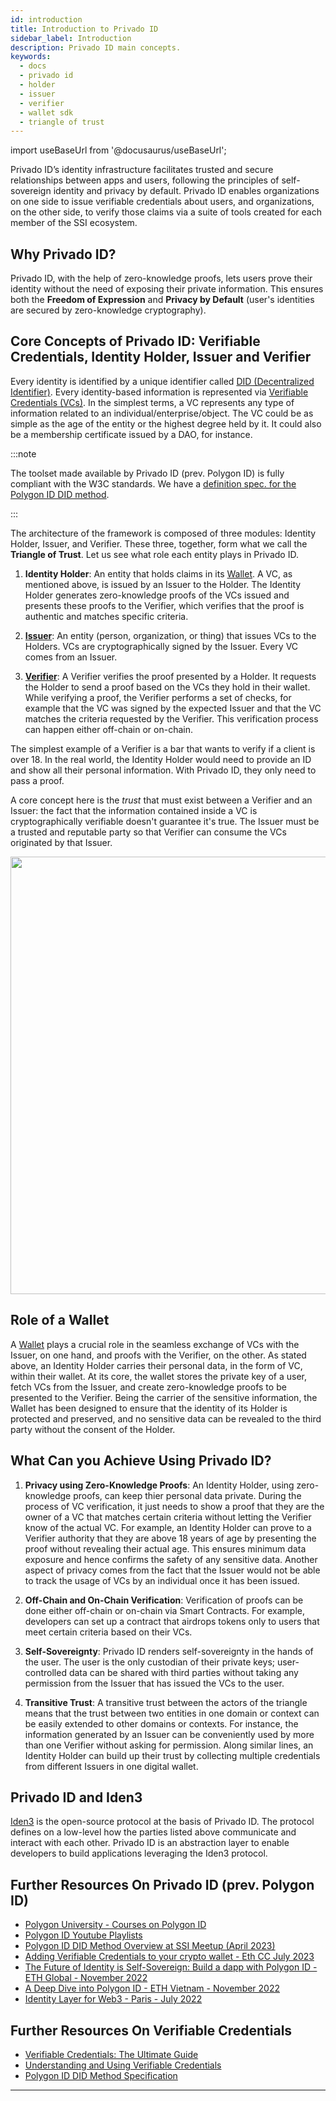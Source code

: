 ```yaml
---
id: introduction
title: Introduction to Privado ID
sidebar_label: Introduction
description: Privado ID main concepts.
keywords:
  - docs
  - privado id
  - holder
  - issuer
  - verifier
  - wallet sdk
  - triangle of trust
---
```


import useBaseUrl from '@docusaurus/useBaseUrl';


Privado ID’s identity infrastructure facilitates trusted and secure relationships between apps and users, following the principles of self-sovereign identity and privacy by default. Privado ID enables organizations on one side to issue verifiable credentials about users, and organizations, on the other side, to verify those claims via a suite of tools created for each member of the SSI ecosystem.

## Why Privado ID?

Privado ID, with the help of zero-knowledge proofs, lets users prove their identity without the need of exposing their private information. This ensures both the **Freedom of Expression** and **Privacy by Default** (user's identities are secured by zero-knowledge cryptography).

## Core Concepts of Privado ID: Verifiable Credentials, Identity Holder, Issuer and Verifier

Every identity is identified by a unique identifier called [DID (Decentralized Identifier)](https://www.w3.org/TR/did-core/). Every identity-based information is represented via [Verifiable Credentials (VCs)](https://www.w3.org/TR/vc-data-model/). In the simplest terms, a VC represents any type of information related to an individual/enterprise/object. The VC could be as simple as the age of the entity or the highest degree held by it. It could also be a membership certificate issued by a DAO, for instance.

:::note

The toolset made available by Privado ID (prev. Polygon ID) is fully compliant with the W3C standards. We have a [<ins>definition spec. for the Polygon ID DID method</ins>](https://github.com/0xPolygonID/did-polygonid).

:::

The architecture of the framework is composed of three modules: Identity Holder, Issuer, and Verifier. These three, together, form what we call the **Triangle of Trust**. Let us see what role each entity plays in Privado ID.

1. **Identity Holder**: An entity that holds claims in its [Wallet](./wallet/wallet-overview.md). A VC, as mentioned above, is issued by an Issuer to the Holder. The Identity Holder generates zero-knowledge proofs of the VCs issued and presents these proofs to the Verifier, which verifies that the proof is authentic and matches specific criteria.

2. [**Issuer**](./issuer/issuer-overview.md): An entity (person, organization, or thing) that issues VCs to the Holders. VCs are cryptographically signed by the Issuer. Every VC comes from an Issuer.

3. [**Verifier**](./verifier/verifier-overview.md): A Verifier verifies the proof presented by a Holder. It requests the Holder to send a proof based on the VCs they hold in their wallet. While verifying a proof, the Verifier performs a set of checks, for example that the VC was signed by the expected Issuer and that the VC matches the criteria requested by the Verifier. This verification process can happen either off-chain or on-chain.

The simplest example of a Verifier is a bar that wants to verify if a client is over 18. In the real world, the Identity Holder would need to provide an ID and show all their personal information. With Privado ID, they only need to pass a proof.

A core concept here is the _trust_ that must exist between a Verifier and an Issuer: the fact that the information contained inside a VC is cryptographically verifiable doesn't guarantee it's true. The Issuer must be a trusted and reputable party so that Verifier can consume the VCs originated by that Issuer.

<div align="center">
<img src= {useBaseUrl('/img/triangle-of-trust-simple.png')} align="center" width="700"/>
</div>

## Role of a Wallet

A [Wallet](./wallet/wallet-overview.md) plays a crucial role in the seamless exchange of VCs with the Issuer, on one hand, and proofs with the Verifier, on the other. As stated above, an Identity Holder carries their personal data, in the form of VC, within their wallet. At its core, the wallet stores the private key of a user, fetch VCs from the Issuer, and create zero-knowledge proofs to be presented to the Verifier. Being the carrier of the sensitive information, the Wallet has been designed to ensure that the identity of its Holder is protected and preserved, and no sensitive data can be revealed to the third party without the consent of the Holder.

## What Can you Achieve Using Privado ID?

1. **Privacy using Zero-Knowledge Proofs**: An Identity Holder, using zero-knowledge proofs, can keep thier personal data private. During the process of VC verification, it just needs to show a proof that they are the owner of a VC that matches certain criteria without letting the Verifier know of the actual VC. For example, an Identity Holder can prove to a Verifier authority that they are above 18 years of age by presenting the proof without revealing their actual age. This ensures minimum data exposure and hence confirms the safety of any sensitive data.
   Another aspect of privacy comes from the fact that the Issuer would not be able to track the usage of VCs by an individual once it has been issued.

2. **Off-Chain and On-Chain Verification**: Verification of proofs can be done either off-chain or on-chain via Smart Contracts. For example, developers can set up a contract that airdrops tokens only to users that meet certain criteria based on their VCs.

3. **Self-Sovereignty**: Privado ID renders self-sovereignty in the hands of the user. The user is the only custodian of their private keys; user-controlled data can be shared with third parties without taking any permission from the Issuer that has issued the VCs to the user.

4. **Transitive Trust**: A transitive trust between the actors of the triangle means that the trust between two entities in one domain or context can be easily extended to other domains or contexts. For instance, the information generated by an Issuer can be conveniently used by more than one Verifier without asking for permission. Along similar lines, an Identity Holder can build up their trust by collecting multiple credentials from different Issuers in one digital wallet.

## Privado ID and Iden3

<a href="https://iden3.io/" target="_blank">Iden3</a> is the open-source protocol at the basis of Privado ID. The protocol defines on a low-level how the parties listed above communicate and interact with each other. Privado ID is an abstraction layer to enable developers to build applications leveraging the Iden3 protocol.

## Further Resources On Privado ID (prev. Polygon ID)

- [Polygon University - Courses on Polygon ID](https://university.polygon.technology/polygonid/)
- [Polygon ID Youtube Playlists](https://www.youtube.com/@0xPolygonTV/playlists?view=50&sort=dd&shelf_id=5)
- [Polygon ID DID Method Overview at SSI Meetup (April 2023)](https://ssimeetup.org/polygonid-zero-knowledge-identity-web2-web3-otto-mora-webinar-62/)
- [Adding Verifiable Credentials to your crypto wallet - Eth CC July 2023](https://www.youtube.com/watch?v=5fv8e-k8t98)
- [The Future of Identity is Self-Sovereign: Build a dapp with Polygon ID - ETH Global - November 2022](https://youtu.be/utpazrLrSbY)
- [A Deep Dive into Polygon ID - ETH Vietnam - November 2022](https://youtu.be/fQ9DiGUnvwA)
- [Identity Layer for Web3 - Paris - July 2022](https://youtu.be/bmRvQNmxFkM)

## Further Resources On Verifiable Credentials

- [Verifiable Credentials: The Ultimate Guide](https://www.dock.io/post/verifiable-credentials)
- [Understanding and Using Verifiable Credentials](https://www.youtube.com/watch?v=BxLSSH_EHjo)
- [Polygon ID DID Method Specification](https://github.com/0xPolygonID/did-polygonid)

---
